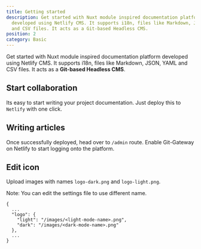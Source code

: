```yaml
---
title: Getting started
description: Get started with Nuxt module inspired documentation platform
  developed using Netlify CMS. It supports i18n, files like Markdown, JSON, YAML
  and CSV files. It acts as a Git-based Headless CMS.
position: 2
category: Basic
---
```


Get started with Nuxt module inspired documentation platform developed using Netlify CMS. It supports i18n, files like Markdown, JSON, YAML and CSV files. It acts as a **Git-based Headless CMS**.

## Start collaboration

Its easy to start writing your project documentation. Just deploy this to `Netlify` with one click.

## Writing articles

Once successfully deployed, head over to `/admin` route. Enable Git-Gateway on Netlify to start logging onto the platform.

## Edit icon

Upload images with names `logo-dark.png` and `logo-light.png`.

Note: You can edit the settings file to use different name.

```js[content/settings.json]
{
  ...
  "logo": {
    "light": "/images/<light-mode-name>.png",
    "dark": "/images/<dark-mode-name>.png"
  },
  ...
}
```
